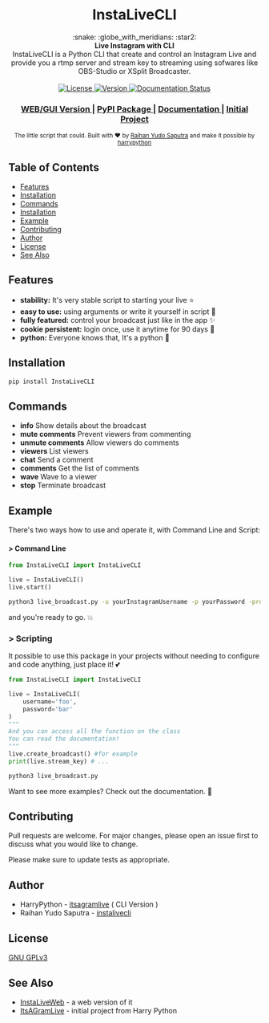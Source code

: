 <h1 align="center">InstaLiveCLI</h1>

<div align="center">
  :snake: :globe_with_meridians: :star2:
</div>
<div align="center">
  <strong>Live Instagram with CLI </strong>
</div>
<div align="center">
InstaLiveCLI is a Python CLI that create and control an Instagram Live and provide you a rtmp server and stream key to streaming using sofwares like OBS-Studio or XSplit Broadcaster.
</div>

<br />

<div align="center">
  <!-- License -->
  <a href="#">
    <img src="https://img.shields.io/github/license/harrypython/itsagramlive"
      alt="License" />
  </a>
  <!-- Version -->
  <a href="#">
    <img src="https://img.shields.io/pypi/v/instalivecli?label=Version"
      alt="Version" />
  </a>
	
<a href='https://instalivecli.readthedocs.io/en/latest/?badge=latest'>
    <img src='https://readthedocs.org/projects/instalivecli/badge/?version=latest' alt='Documentation Status' />
</a>
</div>

<div align="center">
  <h3>
    <a href="https://github.com/RaihanStark/instaliveweb">
      WEB/GUI Version
    </a>
    <span> | </span>
    <a href="https://pypi.org/project/InstaLiveCLI/">
      PyPI Package
    </a>
	  <span> | </span>
    <a href="https://instalivecli.readthedocs.io/en/latest/">
      Documentation
    </a>
    <span> | </span>
    <a href="https://webchat.freenode.net/?channels=choo">
      Initial Project
    </a>
  </h3>
</div>

<div align="center">
  <sub>The little script that could. Built with ❤︎ by
  <a href="https://github.com/RaihanStark">Raihan Yudo Saputra</a> and make it possible by 
  <a href="https://github.com/harrypython/itsagramlive">
    harrypython
  </a>
</div>

## Table of Contents

- [Features](#features)
- [Installation](#installation)
- [Commands](#commands)
- [Installation](#installation)
- [Example](#example)
- [Contributing](#contributing)
- [Author](#author)
- [License](#license)
- [See Also](#see-also)

## Features

- **stability:** It's very stable script to starting your live :star:
- **easy to use:** using arguments or write it yourself in script :dash:
- **fully featured:** control your broadcast just like in the app :sparkles:
- **cookie persistent:** login once, use it anytime for 90 days :clap:
- **python:** Everyone knows that, It's a python :snake:

## Installation

```bash
pip install InstaLiveCLI
```

## Commands

- **info**
  Show details about the broadcast
- **mute comments**
  Prevent viewers from commenting
- **unmute comments**
  Allow viewers do comments
- **viewers**
  List viewers
- **chat**
  Send a comment
- **comments**
  Get the list of comments
- **wave**
  Wave to a viewer
- **stop**
  Terminate broadcast

## Example

There's two ways how to use and operate it, with Command Line and Script:

#### > Command Line

```python
from InstaLiveCLI import InstaLiveCLI

live = InstaLiveCLI()
live.start()
```

```bash
python3 live_broadcast.py -u yourInstagramUsername -p yourPassword -proxy user:password@ip:port
```

and you're ready to go. :boom:

### > Scripting

It possible to use this package in your projects without needing to configure and code anything, just place it! :two_hearts:

```python
from InstaLiveCLI import InstaLiveCLI

live = InstaLiveCLI(
	username='foo',
	password='bar'
)
"""
And you can access all the function on the class
You can read the documentation!
"""
live.create_broadcast() #for example
print(live.stream_key) # ...
```

```bash
python3 live_broadcast.py
```

Want to see more examples? Check out the documentation. :book:

## Contributing

Pull requests are welcome. For major changes, please open an issue first to discuss what you would like to change.

Please make sure to update tests as appropriate.

## Author

- HarryPython - [itsagramlive](https://github.com/harrypython/itsagramlive) ( CLI Version )
- Raihan Yudo Saputra - [instalivecli](https://github.com/RaihanStark/instalivecli)

## License

[ GNU GPLv3 ](https://choosealicense.com/licenses/gpl-3.0/)

## See Also

- [InstaLiveWeb](https://github.com/choojs/bankai) - a web version of it
- [ItsAGramLive](https://github.com/harrypython/itsagramlive) - initial project from Harry Python
